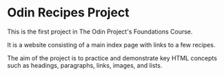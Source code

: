 # Odin Recipes Project

This is the first project in The Odin Project's Foundations Course.

It is a  website consisting of a main index page with links to a few recipes.

The aim of the project is to practice and demonstrate key HTML concepts such as headings, paragraphs, links, images, and lists.